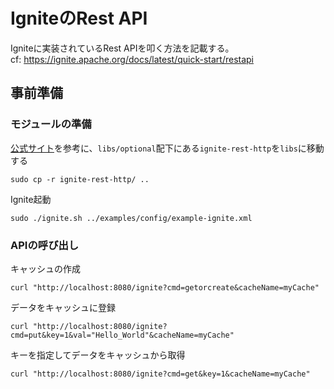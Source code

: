 # IgniteのRest API
Igniteに実装されているRest APIを叩く方法を記載する。  
cf: https://ignite.apache.org/docs/latest/quick-start/restapi

## 事前準備

### モジュールの準備

[公式サイト](https://ignite.apache.org/docs/latest/setup#enabling-modules)を参考に、`libs/optional`配下にある`ignite-rest-http`を`libs`に移動する
```
sudo cp -r ignite-rest-http/ ..
```

Ignite起動
```
sudo ./ignite.sh ../examples/config/example-ignite.xml
```

### APIの呼び出し

キャッシュの作成
```
curl "http://localhost:8080/ignite?cmd=getorcreate&cacheName=myCache"
```

データをキャッシュに登録
```
curl "http://localhost:8080/ignite?cmd=put&key=1&val="Hello_World"&cacheName=myCache"
```

キーを指定してデータをキャッシュから取得
```
curl "http://localhost:8080/ignite?cmd=get&key=1&cacheName=myCache"
```

